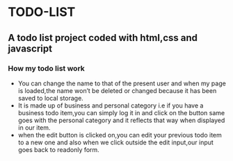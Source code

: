 # TODO-LIST
## A todo list project coded with html,css and javascript

### How my todo list work
- You can change the name to that of the present user and when my page is loaded,the name won’t be deleted or changed because it has been saved to local storage.
- It is made up of business and personal category i.e if you have a business todo item,you can simply log it in and click on the button same goes with the personal category and it reflects that way when displayed in our item.
-  when the edit button is clicked on,you can edit your previous todo item to a new one and also when we click outside the edit input,our input goes back to readonly form.

